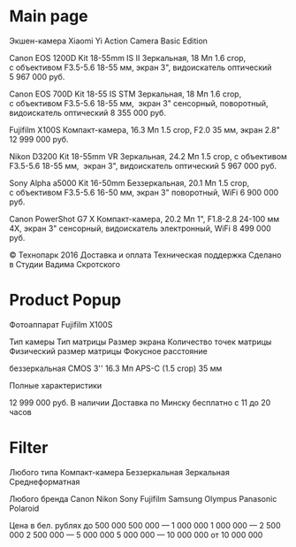 # Main page

Экшен-камера Xiaomi Yi Action Camera Basic Edition

Canon EOS 1200D Kit 18-55mm IS II
Зеркальная, 18 Мп 1.6 crop, с объективом F3.5-5.6 18-55 мм, 
экран 3", видоискатель оптический
5 967 000 руб.

Canon EOS 700D Kit 18-55 IS STM
Зеркальная, 18 Мп 1.6 crop, с объективом F3.5-5.6 18-55 мм,  экран 3" сенсорный, поворотный, видоискатель оптический
8 355 000 руб.

Fujifilm X100S
Компакт-камера, 16.3 Мп 1.5 crop, F2.0 35 мм, экран 2.8"
12 999 000 руб.

Nikon D3200 Kit 18-55mm VR
Зеркальная, 24.2 Мп 1.5 crop, с объективом F3.5-5.6 18-55 мм,  экран 3", видоискатель оптический
5 967 000 руб.

Sony Alpha a5000 Kit 16-50mm
Беззеркальная, 20.1 Мп 1.5 crop, с объективом F3.5-5.6 16-50 мм, экран 3" поворотный, WiFi
6 900 000 руб.

Canon PowerShot G7 X
Компакт-камера, 20.2 Мп 1", F1.8-2.8 24-100 мм 4X, экран 3" сенсорный, видоискатель электронный, WiFi
8 499 000 руб.

© Технопарк 2016
Доставка и оплата
Техническая поддержка
Сделано в Студии Вадима Скротского

# Product Popup

Фотоаппарат Fujifilm X100S

Тип камеры 
Тип матрицы 
Размер экрана 
Количество точек матрицы 
Физический размер матрицы
Фокусное расстояние 

беззеркальная 
CMOS
3''
16.3 Мп APS-C (1.5 crop)
35 мм

Полные характеристики

12 999 000 руб.
В наличии
Доставка по Минску бесплатно с 11 до 20 часов

# Filter

Любого типа
Компакт-камера
Беззеркальная
Зеркальная
Среднеформатная

Любого бренда
Canon
Nikon
Sony
Fujifilm
Samsung
Olympus
Panasonic
Polaroid

Цена в бел. рублях
до 500 000
500 000 — 1 000 000
1 000 000 — 2 500 000
2 500 000 — 5 000 000
5 000 000 — 10 000 000
от 10 000 000